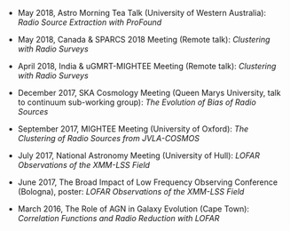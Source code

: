 - May 2018, Astro Morning Tea Talk (University of Western Australia): _Radio Source Extraction with ProFound_

- May 2018, Canada & SPARCS 2018 Meeting (Remote talk): _Clustering with Radio Surveys_

- April 2018, India & uGMRT-MIGHTEE Meeting (Remote talk): _Clustering with Radio Surveys_

- December 2017, SKA Cosmology Meeting (Queen Marys University, talk to continuum sub-working group): _The Evolution of Bias of Radio Sources_

- September 2017, MIGHTEE Meeting (University of Oxford): _The Clustering of Radio Sources from JVLA-COSMOS_

- July 2017, National Astronomy Meeting (University of Hull): _LOFAR Observations of the XMM-LSS Field_

- June 2017, The Broad Impact of Low Frequency Observing Conference (Bologna), poster: _LOFAR Observations of the XMM-LSS Field_

- March 2016, The Role of AGN in Galaxy Evolution (Cape Town): _Correlation Functions and Radio Reduction with LOFAR_
